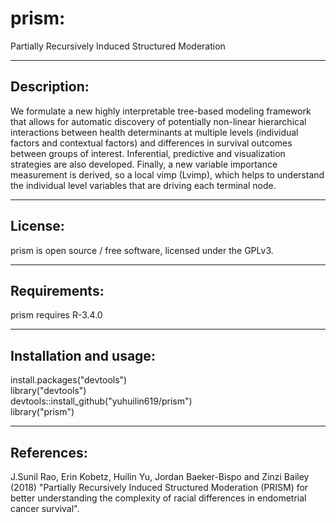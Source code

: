 # prism:  
Partially Recursively Induced Structured Moderation  
***  
## Description:  
We formulate a new highly interpretable tree-based modeling framework that allows for automatic discovery of potentially non-linear hierarchical interactions between health determinants at multiple levels (individual factors and contextual factors) and differences in survival outcomes between groups of interest. Inferential, predictive and visualization strategies are also developed. Finally, a new variable importance measurement is derived, so a local vimp (Lvimp), which helps to understand the individual level variables that are driving each terminal node.  
***  
## License: 
prism is open source / free software, licensed under the GPLv3.  
***  
## Requirements:  
prism requires R-3.4.0  
***  
## Installation and usage:  
install.packages("devtools")  
library("devtools")  
devtools::install_github("yuhuilin619/prism")  
library("prism")  
***  
## References:  
J.Sunil Rao, Erin Kobetz, Huilin Yu, Jordan Baeker-Bispo and Zinzi Bailey (2018) "Partially Recursively Induced Structured Moderation (PRISM) for better understanding the complexity of racial differences in endometrial cancer survival".
